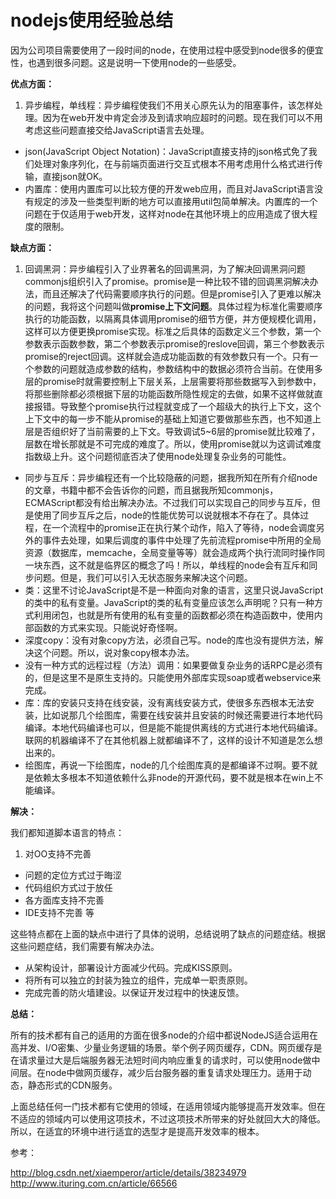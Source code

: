 # nodejs使用经验总结

因为公司项目需要使用了一段时间的node，在使用过程中感受到node很多的便宜性，也遇到很多问题。这是说明一下使用node的一些感受。

**优点方面：**

1. 异步编程，单线程：异步编程使我们不用关心原先认为的阻塞事件，该怎样处理。因为在web开发中肯定会涉及到请求响应超时的问题。现在我们可以不用考虑这些问题直接交给JavaScript语言去处理。
- json(JavaScript Object Notation)：JavaScript直接支持的json格式免了我们处理对象序列化，在与前端页面进行交互式根本不用考虑用什么格式进行传输，直接json就OK。
- 内置库：使用内置库可以比较方便的开发web应用，而且对JavaScript语言没有规定的涉及一些类型判断的地方可以直接用util包简单解决。内置库的一个问题在于仅适用于web开发，这样对node在其他环境上的应用造成了很大程度的限制。

**缺点方面：**

1. 回调黑洞：异步编程引入了业界著名的回调黑洞，为了解决回调黑洞问题commonjs组织引入了promise。promise是一种比较不错的回调黑洞解决办法，而且还解决了代码需要顺序执行的问题。但是promise引入了更难以解决的问题，我将这个问题叫做**promise上下文问题**。具体过程为标准化需要顺序执行的功能函数，以隔离具体调用promise的细节方便，并方便规模化调用，这样可以方便更换promise实现。标准之后具体的函数定义三个参数，第一个参数表示函数参数，第二个参数表示promise的reslove回调，第三个参数表示promise的reject回调。这样就会造成功能函数的有效参数只有一个。只有一个参数的问题就造成参数的结构，参数结构中的数据必须符合当前。在使用多层的promise时就需要控制上下层关系，上层需要将那些数据写入到参数中，将那些删除都必须根据下层的功能函数所隐性规定的去做，如果不这样做就直接报错。导致整个promise执行过程就变成了一个超级大的执行上下文，这个上下文中的每一步不能从promise的基础上知道它要做那些东西，也不知道上层是否组织好了当前需要的上下文。导致调试5~6层的promise就比较难了，层数在增长那就是不可完成的难度了。所以，使用promise就以为这调试难度指数级上升。这个问题彻底否决了使用node处理复杂业务的可能性。
- 同步与互斥：异步编程还有一个比较隐蔽的问题，据我所知在所有介绍node的文章，书籍中都不会告诉你的问题，而且据我所知commonjs，ECMAScript都没有给出解决办法。不过我们可以实现自己的同步与互斥，但是使用了同步互斥之后，node的性能优势可以说就根本不存在了。具体过程，在一个流程中的promise正在执行某个动作，陷入了等待，node会调度另外的事件去处理，如果后调度的事件中处理了先前流程promise中所用的全局资源（数据库，memcache，全局变量等等）就会造成两个执行流同时操作同一块东西，这不就是临界区的概念了吗！所以，单线程的node会有互斥和同步问题。但是，我们可以引入无状态服务来解决这个问题。
- 类：这里不讨论JavaScript是不是一种面向对象的语言，这里只说JavaScript的类中的私有变量。JavaScript的类的私有变量应该怎么声明呢？只有一种方式利用闭包，也就是所有使用的私有变量的函数都必须在构造函数中，使用内部函数的方式来实现。只能说好奇怪啊。
- 深度copy：没有对象copy方法，必须自己写。node的库也没有提供方法，解决这个问题。所以，说对象copy根本办法。
- 没有一种方式的远程过程（方法）调用：如果要做复杂业务的话RPC是必须有的，但是这里不是原生支持的。只能使用外部库实现soap或者webservice来完成。
- 库：库的安装只支持在线安装，没有离线安装方式，使很多东西根本无法安装，比如说那几个绘图库，需要在线安装并且安装的时候还需要进行本地代码编译。本地代码编译也可以，但是能不能提供离线的方式进行本地代码编译。联网的机器编译不了在其他机器上就都编译不了，这样的设计不知道是怎么想出来的。
- 绘图库，再说一下绘图库，node的几个绘图库真的是都编译不过啊。要不就是依赖太多根本不知道依赖什么非node的开源代码，要不就是根本在win上不能编译。

**解决：**

我们都知道脚本语言的特点：

1. 对OO支持不完善
- 问题的定位方式过于晦涩
- 代码组织方式过于放任
- 各方面库支持不完善
- IDE支持不完善 等

这些特点都在上面的缺点中进行了具体的说明，总结说明了缺点的问题症结。根据这些问题症结，我们需要有解决办法。

- 从架构设计，部署设计方面减少代码。完成KISS原则。
- 将所有可以独立的封装为独立的组件，完成单一职责原则。
- 完成完善的防火墙建设。以保证开发过程中的快速反馈。

**总结：**

所有的技术都有自己的适用的方面在很多node的介绍中都说NodeJS适合运用在高并发、I/O密集、少量业务逻辑的场景。举个例子网页缓存，CDN。网页缓存是在请求量过大是后端服务器无法短时间内响应重复的请求时，可以使用node做中间层。在node中做网页缓存，减少后台服务器的重复请求处理压力。适用于动态，静态形式的CDN服务。

上面总结任何一门技术都有它使用的领域，在适用领域内能够提高开发效率。但在不适应的领域内可以使用这项技术，不过这项技术所带来的好处就回大大的降低。所以，在适宜的环境中进行适宜的选型才是提高开发效率的根本。

参考：

http://blog.csdn.net/xiaemperor/article/details/38234979
http://www.ituring.com.cn/article/66566
